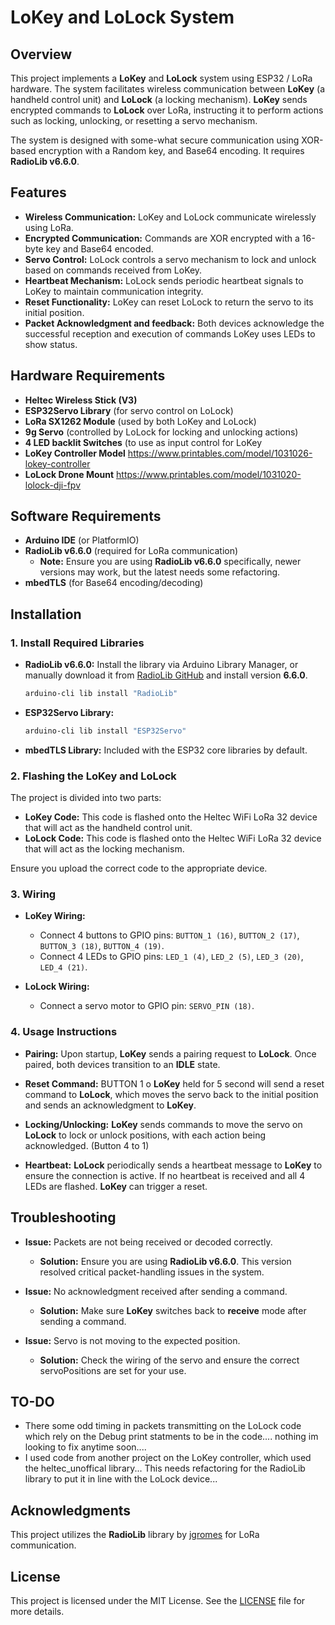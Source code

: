 # LoKey and LoLock System

## Overview

This project implements a **LoKey** and **LoLock** system using ESP32 / LoRa hardware. The system facilitates wireless communication between **LoKey** (a handheld control unit) and **LoLock** (a locking mechanism). **LoKey** sends encrypted commands to **LoLock** over LoRa, instructing it to perform actions such as locking, unlocking, or resetting a servo mechanism.

The system is designed with some-what secure communication using XOR-based encryption with a Random key, and Base64 encoding. 
It requires **RadioLib v6.6.0**.

## Features

- **Wireless Communication:** LoKey and LoLock communicate wirelessly using LoRa.
- **Encrypted Communication:** Commands are XOR encrypted with a 16-byte key and Base64 encoded.
- **Servo Control:** LoLock controls a servo mechanism to lock and unlock based on commands received from LoKey.
- **Heartbeat Mechanism:** LoLock sends periodic heartbeat signals to LoKey to maintain communication integrity.
- **Reset Functionality:** LoKey can reset LoLock to return the servo to its initial position.
- **Packet Acknowledgment and feedback:** Both devices acknowledge the successful reception and execution of commands LoKey uses LEDs to show status.

## Hardware Requirements

- **Heltec Wireless Stick (V3)**
- **ESP32Servo Library** (for servo control on LoLock)
- **LoRa SX1262 Module** (used by both LoKey and LoLock)
- **9g Servo** (controlled by LoLock for locking and unlocking actions)
- **4 LED backlit Switches** (to use as input control for LoKey
- **LoKey Controller Model** https://www.printables.com/model/1031026-lokey-controller
- **LoLock Drone Mount** https://www.printables.com/model/1031020-lolock-dji-fpv

## Software Requirements

- **Arduino IDE** (or PlatformIO)
- **RadioLib v6.6.0** (required for LoRa communication)
  - **Note:** Ensure you are using **RadioLib v6.6.0** specifically, newer versions may work, but the latest needs some refactoring.
- **mbedTLS** (for Base64 encoding/decoding)

## Installation

### 1. Install Required Libraries

- **RadioLib v6.6.0:**
  Install the library via Arduino Library Manager, or manually download it from [RadioLib GitHub](https://github.com/jgromes/RadioLib) and install version **6.6.0**.

  ```bash
  arduino-cli lib install "RadioLib"
  ```

- **ESP32Servo Library:**

  ```bash
  arduino-cli lib install "ESP32Servo"
  ```

- **mbedTLS Library:** Included with the ESP32 core libraries by default.

### 2. Flashing the LoKey and LoLock

The project is divided into two parts:
- **LoKey Code:** This code is flashed onto the Heltec WiFi LoRa 32 device that will act as the handheld control unit.
- **LoLock Code:** This code is flashed onto the Heltec WiFi LoRa 32 device that will act as the locking mechanism.

Ensure you upload the correct code to the appropriate device.

### 3. Wiring

- **LoKey Wiring:**
  - Connect 4 buttons to GPIO pins: `BUTTON_1 (16)`, `BUTTON_2 (17)`, `BUTTON_3 (18)`, `BUTTON_4 (19)`.
  - Connect 4 LEDs to GPIO pins: `LED_1 (4)`, `LED_2 (5)`, `LED_3 (20)`, `LED_4 (21)`.

- **LoLock Wiring:**
  - Connect a servo motor to GPIO pin: `SERVO_PIN (18)`.

### 4. Usage Instructions

- **Pairing:**
  Upon startup, **LoKey** sends a pairing request to **LoLock**. Once paired, both devices transition to an **IDLE** state.

- **Reset Command:**
  BUTTON 1 o **LoKey** held for 5 second will send a reset command to **LoLock**, which moves the servo back to the initial position and sends an acknowledgment to **LoKey**.

- **Locking/Unlocking:**
  **LoKey** sends commands to move the servo on **LoLock** to lock or unlock positions, with each action being acknowledged. (Button 4 to 1)

- **Heartbeat:**
  **LoLock** periodically sends a heartbeat message to **LoKey** to ensure the connection is active. If no heartbeat is received and all 4 LEDs are flashed. **LoKey** can trigger a reset.


## Troubleshooting

- **Issue:** Packets are not being received or decoded correctly.
  - **Solution:** Ensure you are using **RadioLib v6.6.0**. This version resolved critical packet-handling issues in the system.

- **Issue:** No acknowledgment received after sending a command.
  - **Solution:** Make sure **LoKey** switches back to **receive** mode after sending a command.

- **Issue:** Servo is not moving to the expected position.
  - **Solution:** Check the wiring of the servo and ensure the correct servoPositions are set for your use.
 
## TO-DO

- There some odd timing in packets transmitting on the LoLock code which rely on the Debug print statments to be in the code.... nothing im looking to fix anytime soon....
- I used code from another project on the LoKey controller, which used the heltec_unoffical library... This needs refactoring for the RadioLib library to put it in line with the LoLock device...

## Acknowledgments

This project utilizes the **RadioLib** library by [jgromes](https://github.com/jgromes) for LoRa communication.

## License

This project is licensed under the MIT License. See the [LICENSE](LICENSE) file for more details.
